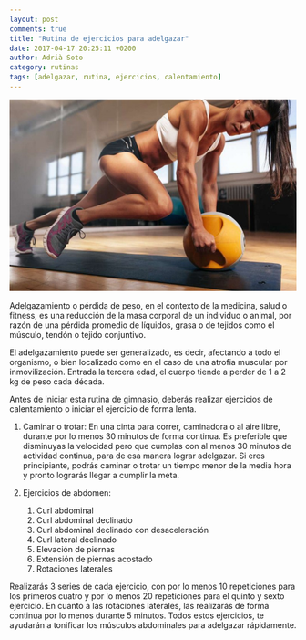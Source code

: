 ```yaml
---
layout: post
comments: true
title: "Rutina de ejercicios para adelgazar"
date: 2017-04-17 20:25:11 +0200
author: Adrià Soto
category: rutinas
tags: [adelgazar, rutina, ejercicios, calentamiento]
---
```

![Rutina para adelgazar](/assets/rutina_para_adelgazar.jpg)

Adelgazamiento o pérdida de peso, en el contexto de la medicina, salud o fitness, es 
una reducción de la masa corporal de un individuo o animal, por razón de una pérdida 
promedio de líquidos, grasa o de tejidos como el músculo, tendón o tejido conjuntivo. 

El adelgazamiento puede ser generalizado, es decir, afectando a todo el organismo, o 
bien localizado como en el caso de una atrofia muscular por inmovilización. Entrada la 
tercera edad, el cuerpo tiende a perder de 1 a 2 kg de peso cada década.

<!--excerpt-->

Antes de iniciar esta rutina de gimnasio, deberás realizar ejercicios de calentamiento o iniciar 
el ejercicio de forma lenta.

1. Caminar o trotar: En una cinta para correr, caminadora o al aire libre, durante por lo menos 30 
minutos de forma continua. Es preferible que disminuyas la velocidad pero que cumplas con al menos 
30 minutos de actividad continua, para de esa manera lograr adelgazar. Si eres principiante, podrás 
caminar o trotar un tiempo menor de la media hora y pronto lograrás llegar a cumplir la meta. 

2. Ejercicios de abdomen:
    
    1. Curl abdominal 
    2. Curl abdominal declinado 
    3. Curl abdominal declinado con desaceleración
    4. Curl lateral declinado 
    5. Elevación de piernas 
    6. Extensión de piernas acostado
    7. Rotaciones laterales

Realizarás 3 series de cada ejercicio, con por lo menos 10 repeticiones para los primeros cuatro y 
por lo menos 20 repeticiones para el quinto y sexto ejercicio. En cuanto a las rotaciones laterales, 
las realizarás de forma continua por lo menos durante 5 minutos. Todos estos ejercicios, te ayudarán 
a tonificar los músculos abdominales para adelgazar rápidamente.
